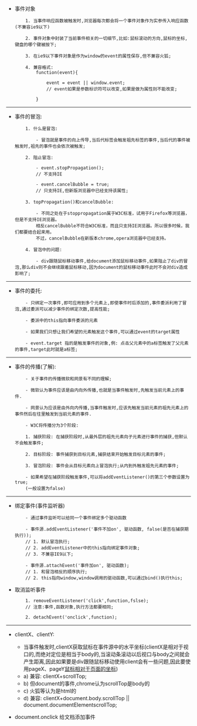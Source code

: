 +   事件对象
    ```
        1. 当事件响应函数被触发时,浏览器每次都会将一个事件对象作为实参传入响应函数(不兼容ie9以下)

        2. 事件对象中封装了当前事件相关的一切细节,比如:鼠标滚动的方向,鼠标的坐标,键盘的哪个键被按下;

        3. 在ie9以下事件对象是作为window的event的属性保存,但不兼容火狐;

        4. 兼容格式:
            function(event){

                event = event || window.event;
                // event如果是参数标识符可以改变,如果是做为属性则不能改变;

            }
    ```
---
+   事件的冒泡:
    ```
        1. 什么是冒泡: 

            - 冒泡就是事件的向上传导,当后代标签会触发祖先标签的事件,当后代的事件被触发时,祖先的事件也会依次被触发;

        2. 阻止冒泡:
            
            - event.stopPropagation();
            // 不支持IE
            
            - event.cancelBubble = true;
            // 只支持IE,但新版浏览器中已经支持该属性;

        3. topPropagation()和cancelBubble:

            - 不同之处在于stoppropagation属于W3C标准，试用于Firefox等浏览器，但是不支持IE浏览器。
            相反cancelBubble不符合W3C标准，而且只支持IE浏览器。所以很多时候，我们都要结合起来用。
            不过，cancelBubble在新版本chrome,opera浏览器中已经支持。  

        4. 冒泡中的问题:

            - div跟随鼠标移动事件,给document添加鼠标移动事件,如果阻止了div的冒泡,那么div则不会继续跟着鼠标移动,因为document的鼠标移动事件此时不会对div造成影响了;
    ```
---
+   事件的委托:
    ``` 
        - 只绑定一次事件,即可应用到多个元素上,即使事件时后添加的,事件委派利用了冒泡,通过委派可以减少事件的绑定次数,提高性能;

        - 委派中的this指向事件委派的元素

        - 如果我们只想让我们希望的元素触发这个事件,可以通过event的target属性

        - event.target 指的是触发事件的对象,例: 点击父元素中的a标签触发了父元素的事件,target此时就是a标签;

    ```
---
+   事件的传播(了解):
    ```
        - 关于事件的传播微软和网景有不同的理解;
        
        - 微软认为事件应该是由内向外传播,也就是当事件触发时,先触发当前元素上的事件.

        - 网景认为应该是由外向内传播,当事件触发时,应该先触发当前元素的祖先元素上的事件然后在往里触发到当前元素的事件.

        - W3C将传播分为3个阶段:
        
        1. 捕获阶段: 在捕获阶段时,从最外层的祖先元素向子元素进行事件的捕获,但默认不会触发事件;

        2. 目标阶段: 事件捕获到目标元素,捕获结束开始触发目标元素的事件;

        3. 冒泡阶段: 事件会从目标元素向上冒泡执行;从内到外触发祖先元素的事件;

        - 如果希望在捕获阶段触发事件,可以将addEventListener()的第三个参数设置为true;
        (一般设置为false)

    ```
---
+   绑定事件(事件监听器)
    ```
        - 通过事件监听可以给同一个事件绑定多个驱动函数

        - 事件源.addEventListener('事件不加on', 驱动函数, false(是否在捕获期执行));
        // 1. 默认冒泡执行;
        // 2. addEventListener中的this指向绑定事件对象;
        // 3. 不兼容IE9以下;

        - 事件源.attachEvent('事件加on', 驱动函数);
        // 1. 和冒泡相反的顺序执行;
        // 2. this指向window,window调用的驱动函数,可以通过bind()执行this;
    ```
+   取消监听事件
    ```
        1. removeEventListener('click',function,fslse);
        // 注意:事件,函数对象,执行方法都要相同;

        2. detachEvent('onclick',function);
    ```
---
+   clientX、clientY:
    - 当事件触发时,clientX获取鼠标在事件源中的水平坐标(clientX是相对于视口的,而绝对定位是相当于body的,当滚动条滚动以后视口与body之间就会产生距离,因此如果要是div跟随鼠标移动使用client会有一些问题,因此要使用pageX、pageY[鼠标相对于页面的坐标](不兼容ie8,))
    -   a) 兼容: clientX+scrollTop;
    -   b) 但document的事件,chrome认为scrollTop是body的
    -   c) 火狐等认为是html的
    -   d) 兼容: clientX+document.body.scrollTop || document.documentElementscrollTop;
    
+   document.onclick 给文档添加事件
